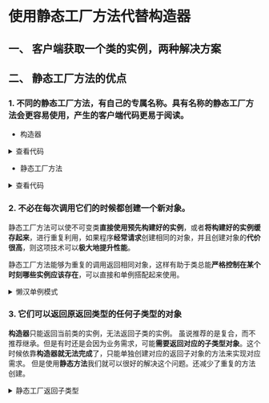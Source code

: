 # 使用静态工厂方法代替构造器

## 一、 客户端获取一个类的实例，两种解决方案



## 二、 静态工厂方法的优点

### 1. 不同的静态工厂方法，有自己的**专属名称**。具有名称的静态工厂方法会**更容易使用**，产生的客户端代码**更易于阅读**。
- 构造器


<details>
<summary>查看代码</summary>


```java
public class GenerateOrder_Constructor {

    private int count;
    private double money;
    private String address;

    // 一个参数
    public GenerateOrder_Constructor(double money){
        this(0, money, null);
    }

    //两个参数
    public GenerateOrder_Constructor(int count, double money){
        this(count, money, null);
    }

    //三个参数
    public GenerateOrder_Constructor(int count, double money, String address){
        this.count = count;
        this.money = money;
        this.address =address;
    }

    public String getAddress() {
        return address;
    }

    public int getCount() {
        return count;
    }

    public double getMoney() {
        return money;
    }
}

```

```java
public class Item_1 {
    public static void main(String[] args){

        // 使用构造器调用
        GenerateOrder_Constructor gc1 = new GenerateOrder_Constructor(200D);
        GenerateOrder_Constructor gc2 = new GenerateOrder_Constructor(1,200D);
        GenerateOrder_Constructor gc3 = new GenerateOrder_Constructor(1,200, "深圳");
        System.out.println(gc3.getMoney());
        System.out.println(gc3.getCount());
        System.out.println(gc3.getAddress());
  
    }
}

```
</details>

- 静态工厂方法

<details>
<summary>查看代码</summary>
```java

public class GenerateOrder_StaticFactoryMethods {

    private int count;
    private double money;
    private String address;

    private GenerateOrder_StaticFactoryMethods(int count, double money, String address){
        this.count = count;
        this.money = money;
        this.address = address;
    }

    // A机构 仅仅是需要money
    public static GenerateOrder_StaticFactoryMethods generateOrderByA(double money){
        return new GenerateOrder_StaticFactoryMethods(0, money, null);
    }

    // B机构 需参数为count、money。
    public static GenerateOrder_StaticFactoryMethods generateOrderByB(int count, double money){
        return new GenerateOrder_StaticFactoryMethods(count, money, null);
    }

    // C机构 需参数为count、money、address。
    public  static GenerateOrder_StaticFactoryMethods generateOrderByC(int count, double money, String address){
        return new GenerateOrder_StaticFactoryMethods(count, money, address);
    }

    public int getCount() {return count; }

    public double getMoney() {return money;}

    public String getAddress() {return address;}
}

```
```java
public class Item_1 {
    public static void main(String[] args){

        // 使用静态工厂调用
        GenerateOrder_StaticFactoryMethods gs1 = GenerateOrder_StaticFactoryMethods.generateOrderByA(200D);
        GenerateOrder_StaticFactoryMethods gs2 = GenerateOrder_StaticFactoryMethods.generateOrderByB(1, 200D);
        GenerateOrder_StaticFactoryMethods gs3 = GenerateOrder_StaticFactoryMethods.generateOrderByC(1, 200D, "深圳");
        System.out.println(gs1.getMoney());
        System.out.println(gs2.getCount());
        System.out.println(gs3.getAddress());
    }
}


```
</details>

### 2. 不必在每次调用它们的时候都创建一个新对象。

静态工厂方法可以使不可变类**直接使用预先构建好的实例**，或者**将构建好的实例缓存起来**，进行重复利用，如果程序**经常请求**创建相同的对象，并且创建对象的**代价很高**，则这项技术可以**极大地提升性能**。

静态工厂方法能够为重复的调用返回相同对象，这样有助于类总能**严格控制在某个时刻哪些实例应该存在**，可以直接和单例搭配起来使用。

<details>
<summary>懒汉单例模式</summary>
```java
public class SingletonDemo_ {
    //懒汉单例模式

    //构造函数私有化
    private SingletonDemo_(){}

    //维护一个单例对象
    private static SingletonDemo_ singletonDemo_;

    public static SingletonDemo_ getSingletonDemo_(){
        if (singletonDemo_ == null){
            singletonDemo_ = new SingletonDemo_();
        }
        return singletonDemo_;
    }
}
```
</details>
<details>
<summary>静态工厂模式</summary>
```java
public class SingletonDemo_SFM {

    private SingletonDemo_SFM(){}

    private volatile static SingletonDemo_SFM singletonDemo_sfm;

    public static SingletonDemo_SFM getSingletonDemo_sfm(){
        if (singletonDemo_sfm == null){
            // 由于内存模型，静态工厂方法多线程情况下也会有问题，即使用了双重锁定也一样
            synchronized (SingletonDemo_.class){
                if(singletonDemo_sfm == null){
                    singletonDemo_sfm = new SingletonDemo_SFM();
                }
            }
        }
        return singletonDemo_sfm;
    }
}

```
</details>

### 3. 它们可以返回原返回类型的任何子类型的对象

**构造器**只能返回当前类的实例，无法返回子类的实例。
虽说推荐的是复合，而不推荐继承。但是有时还是会因为业务需求，可能**需要返回对应的子类型对象**。这个时候依靠**构造器就无法完成**了，只能单独创建对应的返回子对象的方法来实现对应需求。
但是使用**静态方法**我们就可以很好的解决这个问题。还减少了重复的方法创建。

<details>
<summary>静态工厂返回子类型</summary>
```java
public class SingletonDemo_SFM {

    private SingletonDemo_SFM(){}

    private volatile static SingletonDemo_SFM singletonDemo_sfm;

    public static SingletonDemo_SFM getSingletonDemo_sfm(){
        if (singletonDemo_sfm == null){
            // 由于内存模型，静态工厂方法多线程情况下也会有问题，即使用了双重锁定也一样
            synchronized (SingletonDemo_.class){
                if(singletonDemo_sfm == null){
                    singletonDemo_sfm = new SingletonDemo_SFM();
                }
            }
        }
        return singletonDemo_sfm;
    }
}

```
</details>

4. 返回的类可以随着每次调用而动态变化，这取决于静态工厂的方法的参数值
所返回的对象的类取决于静态工厂方法的**参数值**。
只要是已声明的返回类型的**子类型**，都是允许的。返回对象的类也可能随着发行版本的不同而不同。

5. 代码更加简洁，减少我们的代码量。
6. 静态工厂返回的类可以不存在



[参考博客](https://www.cnblogs.com/zhh19981104/p/12145724.html)